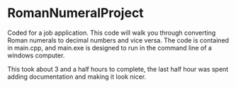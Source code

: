 # RomanNumeralProject
Coded for a job application. This code will walk you through converting Roman numerals to decimal numbers and vice versa. The code is contained in main.cpp, and main.exe is designed to run in the command line of a windows computer.

This took about 3 and a half hours to complete, the last half hour was spent adding documentation and making it look nicer.
